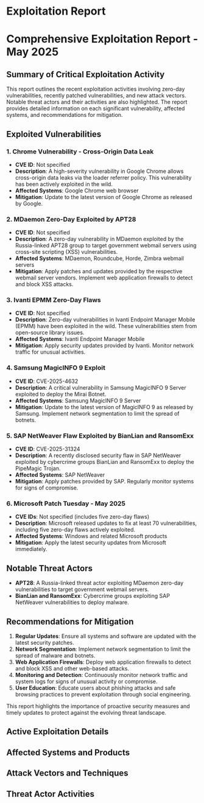 # Exploitation Report

# Comprehensive Exploitation Report - May 2025

## Summary of Critical Exploitation Activity

This report outlines the recent exploitation activities involving zero-day vulnerabilities, recently patched vulnerabilities, and new attack vectors. Notable threat actors and their activities are also highlighted. The report provides detailed information on each significant vulnerability, affected systems, and recommendations for mitigation.

## Exploited Vulnerabilities

### 1. Chrome Vulnerability - Cross-Origin Data Leak
- **CVE ID**: Not specified
- **Description**: A high-severity vulnerability in Google Chrome allows cross-origin data leaks via the loader referrer policy. This vulnerability has been actively exploited in the wild.
- **Affected Systems**: Google Chrome web browser
- **Mitigation**: Update to the latest version of Google Chrome as released by Google.

### 2. MDaemon Zero-Day Exploited by APT28
- **CVE ID**: Not specified
- **Description**: A zero-day vulnerability in MDaemon exploited by the Russia-linked APT28 group to target government webmail servers using cross-site scripting (XSS) vulnerabilities.
- **Affected Systems**: MDaemon, Roundcube, Horde, Zimbra webmail servers
- **Mitigation**: Apply patches and updates provided by the respective webmail server vendors. Implement web application firewalls to detect and block XSS attacks.

### 3. Ivanti EPMM Zero-Day Flaws
- **CVE ID**: Not specified
- **Description**: Zero-day vulnerabilities in Ivanti Endpoint Manager Mobile (EPMM) have been exploited in the wild. These vulnerabilities stem from open-source library issues.
- **Affected Systems**: Ivanti Endpoint Manager Mobile
- **Mitigation**: Apply security updates provided by Ivanti. Monitor network traffic for unusual activities.

### 4. Samsung MagicINFO 9 Exploit
- **CVE ID**: CVE-2025-4632
- **Description**: A critical vulnerability in Samsung MagicINFO 9 Server exploited to deploy the Mirai Botnet.
- **Affected Systems**: Samsung MagicINFO 9 Server
- **Mitigation**: Update to the latest version of MagicINFO 9 as released by Samsung. Implement network segmentation to limit the spread of botnets.

### 5. SAP NetWeaver Flaw Exploited by BianLian and RansomExx
- **CVE ID**: CVE-2025-31324
- **Description**: A recently disclosed security flaw in SAP NetWeaver exploited by cybercrime groups BianLian and RansomExx to deploy the PipeMagic Trojan.
- **Affected Systems**: SAP NetWeaver
- **Mitigation**: Apply patches provided by SAP. Regularly monitor systems for signs of compromise.

### 6. Microsoft Patch Tuesday - May 2025
- **CVE IDs**: Not specified (includes five zero-day flaws)
- **Description**: Microsoft released updates to fix at least 70 vulnerabilities, including five zero-day flaws actively exploited.
- **Affected Systems**: Windows and related Microsoft products
- **Mitigation**: Apply the latest security updates from Microsoft immediately.

## Notable Threat Actors

- **APT28**: A Russia-linked threat actor exploiting MDaemon zero-day vulnerabilities to target government webmail servers.
- **BianLian and RansomExx**: Cybercrime groups exploiting SAP NetWeaver vulnerabilities to deploy malware.

## Recommendations for Mitigation

1. **Regular Updates**: Ensure all systems and software are updated with the latest security patches.
2. **Network Segmentation**: Implement network segmentation to limit the spread of malware and botnets.
3. **Web Application Firewalls**: Deploy web application firewalls to detect and block XSS and other web-based attacks.
4. **Monitoring and Detection**: Continuously monitor network traffic and system logs for signs of unusual activity or compromise.
5. **User Education**: Educate users about phishing attacks and safe browsing practices to prevent exploitation through social engineering.

This report highlights the importance of proactive security measures and timely updates to protect against the evolving threat landscape.

## Active Exploitation Details



## Affected Systems and Products



## Attack Vectors and Techniques



## Threat Actor Activities

 
